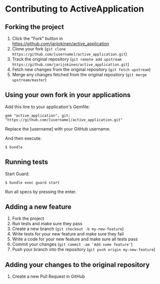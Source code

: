 # Contributing to ActiveApplication

## Forking the project

1. Click the "Fork" button in https://github.com/jarijokinen/active_application
2. Clone your fork (`git clone https://github.com/[username]/active_application.git`)
3. Track the original repository (`git remote add upstream https://github.com/jarijokinen/active_application.git`)
4. Fetch new changes from the original repository (`git fetch upstream`)
5. Merge any changes fetched from the original repository (`git merge upstream/master`)

## Using your own fork in your applications

Add this line to your application's Gemfile:

    gem "active_application", git: "https://github.com/[username]/active_application.git"

Replace the [username] with your GitHub username.

And then execute:

    $ bundle

## Running tests

Start Guard:

    $ bundle exec guard start

Run all specs by pressing the enter.

## Adding a new feature

1. Fork the project
2. Run tests and make sure they pass
3. Create a new branch (`git checkout -b my-new-feature`)
4. Write tests for your new feature and make sure they fail
5. Write a code for your new feature and make sure all tests pass
6. Commit your changes (`git commit -am 'Add some feature'`)
7. Push your branch into the repository (`git push origin my-new-feature`)

## Adding your changes to the original repository

1. Create a new Pull Request in GitHub
